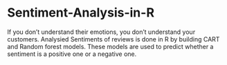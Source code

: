 # Sentiment-Analysis-in-R
If you don’t understand their emotions, you don’t understand your customers.
Analysied Sentiments of reviews is done in R by building CART and Random forest models. These models are used to predict whether a sentiment is a positive one or a negative one.
